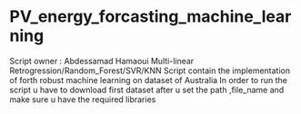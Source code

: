 # PV_energy_forcasting_machine_learning
Script owner : Abdessamad Hamaoui
Multi-linear Retrogression/Random_Forest/SVR/KNN
Script contain the implementation of forth robust machine learning on dataset of Australia 
In order to run the script u have to download first dataset after u set the path ,file_name and make sure u have the required libraries
